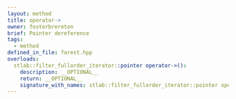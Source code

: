 ```yaml
---
layout: method
title: operator->
owner: fosterbrereton
brief: Pointer dereference
tags:
  - method
defined_in_file: forest.hpp
overloads:
  stlab::filter_fullorder_iterator::pointer operator->():
    description: __OPTIONAL__
    return: __OPTIONAL__
    signature_with_names: stlab::filter_fullorder_iterator::pointer operator->()
---
```

